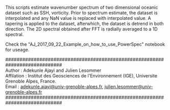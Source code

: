 
This scripts estimate wavenumber spectrum of two dimensional oceanic dataset such as SSH, vorticity. Prior to spectrum estimate, the dataset is interpolated and any NaN value is replaced with interpolated value. A tapering is applied to the dataset, afterwhich, the dataset is detrend in both direction. The 2D spectral obtained after FFT is radially averaged to a 1D spectral.

Check the "AJ_2017_09_22_Example_on_how_to_use_PowerSpec" notebook for useage.


############################################################################</br>
Author : Adekunle Ajayi and Julien Lesommer</br>
Affilation : Institut des Geosciences de l'Environnement (IGE), Universite Grenoble Alpes, France.</br>
Email : adekunle.ajayi@univ-grenoble-alpes.fr, julien.lesommer@univ-grenoble-alpes.fr </br>
############################################################################ </br>
